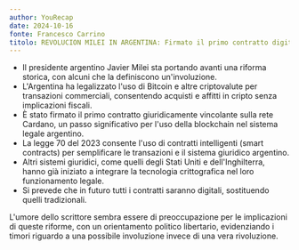 ```yaml
---
author: YouRecap
date: 2024-10-16
fonte: Francesco Carrino
titolo: REVOLUCION MILEI IN ARGENTINA: Firmato il primo contratto digitale su rete Cardano
---
```


- Il presidente argentino Javier Milei sta portando avanti una riforma storica, con alcuni che la definiscono un'involuzione.
- L'Argentina ha legalizzato l'uso di Bitcoin e altre criptovalute per transazioni commerciali, consentendo acquisti e affitti in cripto senza implicazioni fiscali.
- È stato firmato il primo contratto giuridicamente vincolante sulla rete Cardano, un passo significativo per l'uso della blockchain nel sistema legale argentino.
- La legge 70 del 2023 consente l'uso di contratti intelligenti (smart contracts) per semplificare le transazioni e il sistema giuridico argentino.
- Altri sistemi giuridici, come quelli degli Stati Uniti e dell'Inghilterra, hanno già iniziato a integrare la tecnologia crittografica nel loro funzionamento legale.
- Si prevede che in futuro tutti i contratti saranno digitali, sostituendo quelli tradizionali.

L'umore dello scrittore sembra essere di preoccupazione per le implicazioni di queste riforme, con un orientamento politico libertario, evidenziando i timori riguardo a una possibile involuzione invece di una vera rivoluzione.

